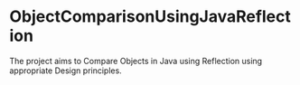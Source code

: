 # ObjectComparisonUsingJavaReflection

The project aims to Compare Objects in Java using Reflection using appropriate Design principles.   
